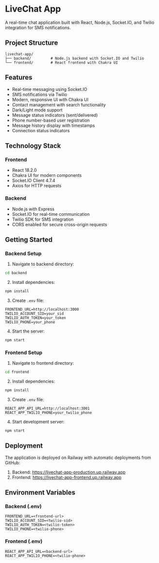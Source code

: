 # LiveChat App

A real-time chat application built with React, Node.js, Socket.IO, and Twilio integration for SMS notifications.

## Project Structure

```
livechat-app/
├── backend/         # Node.js backend with Socket.IO and Twilio
└── frontend/        # React frontend with Chakra UI
```

## Features

- Real-time messaging using Socket.IO
- SMS notifications via Twilio
- Modern, responsive UI with Chakra UI
- Contact management with search functionality
- Dark/Light mode support
- Message status indicators (sent/delivered)
- Phone number-based user registration
- Message history display with timestamps
- Connection status indicators

## Technology Stack

### Frontend
- React 18.2.0
- Chakra UI for modern components
- Socket.IO Client 4.7.4
- Axios for HTTP requests

### Backend
- Node.js with Express
- Socket.IO for real-time communication
- Twilio SDK for SMS integration
- CORS enabled for secure cross-origin requests

## Getting Started

### Backend Setup
1. Navigate to backend directory:
```bash
cd backend
```

2. Install dependencies:
```bash
npm install
```

3. Create `.env` file:
```
FRONTEND_URL=http://localhost:3000
TWILIO_ACCOUNT_SID=your_sid
TWILIO_AUTH_TOKEN=your_token
TWILIO_PHONE=your_phone
```

4. Start the server:
```bash
npm start
```

### Frontend Setup
1. Navigate to frontend directory:
```bash
cd frontend
```

2. Install dependencies:
```bash
npm install
```

3. Create `.env` file:
```
REACT_APP_API_URL=http://localhost:3001
REACT_APP_TWILIO_PHONE=your_twilio_phone
```

4. Start development server:
```bash
npm start
```

## Deployment

The application is deployed on Railway with automatic deployments from GitHub:

1. Backend: https://livechat-app-production.up.railway.app
2. Frontend: https://livechat-app-frontend.up.railway.app

## Environment Variables

### Backend (.env)
```
FRONTEND_URL=<frontend-url>
TWILIO_ACCOUNT_SID=<twilio-sid>
TWILIO_AUTH_TOKEN=<twilio-token>
TWILIO_PHONE=<twilio-phone>
```

### Frontend (.env)
```
REACT_APP_API_URL=<backend-url>
REACT_APP_TWILIO_PHONE=<twilio-phone>
